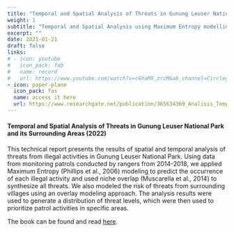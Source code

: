 ```yaml
---
title: "Temporal and Spatial Analysis of Threats in Gunung Leuser National Park and its Surrounding Areas (2022)"
weight: 1
subtitle: "Temporal and Spatial Analysis using Maximum Entropy modelling and Spatial Monitoring and Reporting Tool (SMART) data"
excerpt: ""
date: 2021-01-21
draft: false
links:
# - icon: youtube
#   icon_pack: fab
#   name: record
#   url: https://www.youtube.com/watch?v=c6haMX_zrcM&ab_channel=CirclegeoMedia
- icon: paper-plane
  icon_pack: fas
  name: access it here
  url: https://www.researchgate.net/publication/365634369_Analisis_Temporal_dan_Spasial_Ancaman_di_Taman_Nasional_Gunung_Leuser_dan_Sekitarnya?channel=doi&linkId=637c403d54eb5f547cf25abe&showFulltext=true).
---
```


#### Temporal and Spatial Analysis of Threats in Gunung Leuser National Park and its Surrounding Areas (2022)

This technical report presents the results of spatial and temporal analysis of threats from illegal activities in Gunung Leuser National Park. Using data from monitoring patrols conducted by rangers from 2014-2018, we applied Maximum Entropy (Phillips et al., 2006) modeling to predict the occurrence of each illegal activity and used niche overlap (Muscarella et al., 2014) to synthesize all threats. We also modeled the risk of threats from surrounding villages using an overlay modeling approach. The analysis results were used to generate a distribution of threat levels, which were then used to prioritize patrol activities in specific areas.


The book can be found and read [here](https://www.researchgate.net/publication/365634369_Analisis_Temporal_dan_Spasial_Ancaman_di_Taman_Nasional_Gunung_Leuser_dan_Sekitarnya?channel=doi&linkId=637c403d54eb5f547cf25abe&showFulltext=true).